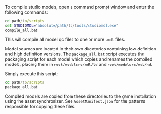 To compile studio models, open a command prompt window and enter the following commands:

```cmd
cd path/to/scripts
set STUDIOMDL="absolute/path/to/tools/studiomdl.exe"
compile_all.bat
```

This will compile all model qc files to one or more `.mdl` files.

Model sources are located in their own directories containing low definition and high definition versions.
The `package_all.bat` script executes the packaging script for each model which copies and renames the compiled models, placing them in `root/modelsrc/mdl/ld` and `root/modelsrc/mdl/hd`.

Simply execute this script:
```cmd
cd path/to/scripts
package_all.bat
```

Compiled models are copied from these directories to the game installation using the asset synchronizer.
See `AssetManifest.json` for the patterns responsible for copying these files.

